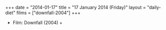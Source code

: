 +++
date = "2014-01-17"
title = "17 January 2014 (Friday)"
layout = "daily-diet"
films = ["downfall-2004"]
+++


* Film: Downfall (2004) +
